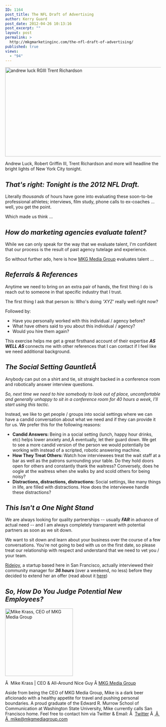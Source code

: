 ```yaml
---
ID: 1164
post_title: The NFL Draft of Advertising
author: Kerry Guard
post_date: 2012-04-26 10:13:16
post_excerpt: ""
layout: post
permalink: >
  http://mkgmarketinginc.com/the-nfl-draft-of-advertising/
published: true
views:
  - "94"
---
```

<img class="wp-image-1165 aligncenter" title="nfl draft 2012 advertising" src="http://mkgmediagroup.com/wp-content/uploads/2012/04/goto.jpeg" alt="andrew luck RGIII Trent Richardson" width="512" height="288" />

Andrew Luck, Robert Griffin III, Trent Richardson and more will headline the bright lights of New York City tonight.
<h2><em>That's right: Tonight is the 2012 NFL Draft.</em></h2>
Literally <em>thousands </em>of hours have gone into evaluating these soon-to-be professional athletes; interviews, film study, phone calls to ex-coaches ... well, you get the point.

Which made us think ...
<h2><em>How do marketing agencies evaluate talent?</em></h2>
While we can only speak for the way that we evaluate talent, I'm confident that our process is the result of past agency tutelage and experience.

So without further ado, here is how <a href="http://mkgmediagroup.com" target="_blank">MKG Media Group</a> evaluates talent ...
<h2><em>Referrals &amp; References</em></h2>
Anytime we need to bring on an extra pair of hands, the first thing I do is reach out to someone in that specific industry that I trust.

The first thing I ask that person is: Who's doing <em>'XYZ' </em>really well right now?

Followed by:
<ul>
	<li>Have you personally worked with this individual / agency before?</li>
	<li>What have others said to you about this individual / agency?</li>
	<li>Would you hire them again?</li>
</ul>
This exercise helps me get a great firsthand account of their expertise <em><strong>AS WELL AS </strong></em>connects me with other references that I can contact if I feel like we need additional background.
<h2><em>The Social Setting GauntletÂ </em></h2>
Anybody can put on a shirt and tie, sit straight backed in a conference room and robotically answer interview questions.

<em>So, next time we need to hire somebody to look out of place, uncomfortable and generally unhappy to sit in a conference room for 40 hours a week, I'll start using this tactic.</em>

Instead, we like to get people / groups into social settings where we can have a candid conversation about what we need and if they can provide it for us. We prefer this for the following reasons:
<ul>
	<li><strong>Candid Answers: </strong>Being in a social setting (lunch, happy hour drinks, etc) helps lower anxiety and,Â eventually, let their guard down. We get to see a more candid version of the person we would potentially be working with instead of a scripted, robotic answering machine.</li>
	<li><strong>How They Treat Others: </strong>Watch how interviewees treat the wait staff at a bar as well as the patrons surrounding your table. Do they hold doors open for others and constantly thank the waitress? Conversely, does he oogle at the waitress when she walks by and scold others for being noisy?</li>
	<li><strong>Distractions, distractions, distractions: </strong>Social settings, like many things in life, are filled with distractions. How does the interviewee handle these distractions?</li>
</ul>
<h2><em>This Isn't a One Night Stand</em></h2>
We are always looking for quality partnerships -- usually <em><strong>FAR </strong></em>in advance of actual need -- and I am always completely transparent with potential partners as soon as we sit down.

We want to sit down and learn about your business over the course of a few conversations. You're not going to bed with us on the first date, so please treat our relationship with respect and understand that we need to vet you / your team.

<a href="http://ridejoy.com" target="_blank">Ridejoy</a>, a startup based here in San Francisco, actually interviewed their community manager for <strong><em>36 hours </em></strong>(over a weekend, no less) before they decided to extend her an offer (read about it <a href="http://blog.ridejoy.com/how-to-woo-a-startup-the-best-resume-ever/" target="_blank">here</a>)
<h2><em>So, How Do You Judge Potential New Employees?</em></h2>

<img src="http://mkgmediagroup.com/wp-content/uploads/2011/08/mk_median_bw_head.jpeg" alt="Mike Krass, CEO of MKG Media Group" width="219" height="218" class="alignleft size-full wp-image-1794" />

Â  <span itemprop="jobTitle">Mike Krass | CEO & All-Around Nice Guy</span>
Â <a href="http://www.mkgmediagroup.com" itemprop="url">MKG Media Group</a>
</span>

Aside from being the CEO of MKG Media Group, Mike is a dark beer aficionado with a healthy appetite for travel and pushing personal boundaries. A proud graduate of the Edward R. Murrow School of Communication at Washington State University, Mike currently calls San Francisco home. Feel free to contact him via Twitter & Email:
Â  <a href="http://www.twitter.com/mikekrass" itemprop="url">Twitter</a>
Â <a href="mailto:mike@mkgmediagroup.com" itemprop="email">
Â  Â  mike@mkgmediagroup.com</a>
</div>

&nbsp;